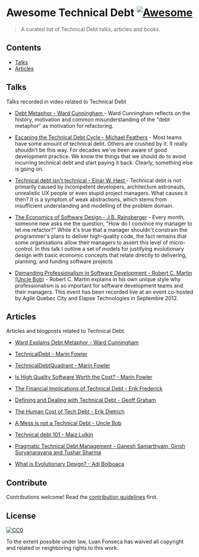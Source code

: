 # Awesome Technical Debt [![Awesome](https://awesome.re/badge.svg)](https://awesome.re)

> A curated list of Technical Debt talks, articles and books.


## Contents

- [Talks](#talks)
- [Articles](#articles)


## Talks

Talks recorded in video related to Technical Debt

- [Debt Metaphor - 
Ward Cunningham
](https://www.youtube.com/watch?v=pqeJFYwnkjE) - Ward Cunningham reflects on the history, motivation and common misunderstanding of the "debt metaphor" as motivation for refactoring.

- [Escaping the Technical Debt Cycle - Michael Feathers](https://www.youtube.com/watch?v=7hL6g1aTGvo) - Most teams have some amount of technical debt. Others are crushed by it. It really shouldn’t be this way. For decades we’ve been aware of good development practice. We know the things that we should do to avoid incurring technical debt and start paying it back. Clearly, something else is going on.

- [Technical debt isn't technical - Einar W. Høst
](https://www.youtube.com/watch?v=CXyNZYDO07Q) - Technical debt is not primarily caused by incompetent developers, architecture astronauts, unrealistic UX people or even stupid project managers. What causes it then? It is a symptom of weak abstractions, which stems from insufficient understanding and modelling of the problem domain. 

- [The Economics of Software Design - J.B. Rainsberger](https://www.youtube.com/watch?v=7HecgbghFTk) - Every month, someone new asks me the question, "How do I convince my manager to let me refactor?" While it's true that a manager shouldn't constrain the programmer's plans to deliver high-quality code, the fact remains that some organisations allow their managers to assert this level of micro-control. In this talk I outline a set of models for justifying evolutionary design with basic economic concepts that relate directly to delivering, planning, and funding software projects

- [Demanding Professionalism in Software Development - Robert C. Martin (Uncle Bob)](https://www.youtube.com/watch?v=p0O1VVqRSK0) - Robert C. Martin explains in his own unique style why professionalism is so important for software development teams and their managers. This event has been recorded live at an event co-hosted by Agile Quebec City and Elapse Technologies in Septembre 2012.


## Articles

Articles and blogposts related to Technical Debt.
- [Ward Explains Debt Metaphor - Ward Cunningham](http://wiki.c2.com/?WardExplainsDebtMetaphor)

- [TechnicalDebt - Marin Fowler](https://martinfowler.com/bliki/TechnicalDebt.html)

- [TechnicalDebtQuadrant - Marin Fowler](https://martinfowler.com/bliki/TechnicalDebtQuadrant.html)

- [Is High Quality Software Worth the Cost? - Marin Fowler](https://martinfowler.com/articles/is-quality-worth-cost.html)

- [The Financial Implications of Technical Debt - Erik Frederick](https://www.toptal.com/finance/part-time-cfos/technical-debt)

- [Defining and Dealing with Technical Debt - Geoff Graham](https://css-tricks.com/defining-and-dealing-with-technical-debt/)

- [The Human Cost of Tech Debt - Erik Dietrich](https://daedtech.com/human-cost-tech-debt/)

- [A Mess is not a Technical Debt - Uncle Bob](https://sites.google.com/site/unclebobconsultingllc/a-mess-is-not-a-technical-debt)

- [Technical debt 101 - Maiz Lulkin](https://medium.com/@joaomilho/festina-lente-e29070811b84)

- [Pragmatic Technical Debt Management - Ganesh Samarthyam, Girish Suryanarayana and Tushar Sharma](https://www.infoq.com/articles/pragmatic-technical-debt/)

- [What is Evolutionary Design? - Adi Bolboaca](https://mozaicworks.com/blog/what-is-evolutionary-design/)


## Contribute

Contributions welcome! Read the [contribution guidelines](contributing.md) first.


## License

[![CC0](https://mirrors.creativecommons.org/presskit/buttons/88x31/svg/cc-zero.svg)](https://creativecommons.org/publicdomain/zero/1.0)

To the extent possible under law, Luan Fonseca has waived all copyright and
related or neighboring rights to this work.
